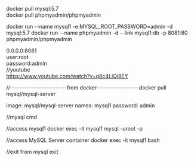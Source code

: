 
docker pull mysql:5.7    
docker pull phpmyadmin/phpmyadmin    

docker run --name mysql1 -e MYSQL_ROOT_PASSWORD=admin  -d mysql:5.7
docker run --name phpmyadmin -d --link mysql1:db -p 8081:80 phpmyadmin/phpmyadmin      

0.0.0.0:8081   
user:root   
password:admin     
//youtube    
https://www.youtube.com/watch?v=q8c4LiQj8EY     


//----------------------- from docker-----------------
docker pull mysql/mysql-server

image: mysql/mysql-server
names: mysql1
password: admin

//mysql cmd

//access mysql1
docker exec -it mysql1 mysql -uroot -p

//access MySQL Server container
docker exec -it mysql1 bash

//exit from mysql
exit

